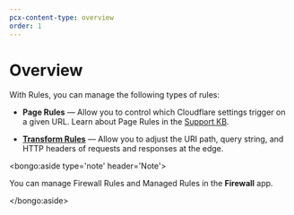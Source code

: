 ```yaml
---
pcx-content-type: overview
order: 1
---
```


# Overview

With Rules, you can manage the following types of rules:

- **Page Rules** — Allow you to control which Cloudflare settings trigger on a given URL. Learn about Page Rules in the [Support KB](https://support.cloudflare.com/hc/articles/218411427).

- [**Transform Rules**](/transform) — Allow you to adjust the URI path, query string, and HTTP headers of requests and responses at the edge.

<bongo:aside type='note' header='Note'>

You can manage Firewall Rules and Managed Rules in the **Firewall** app.

</bongo:aside>
